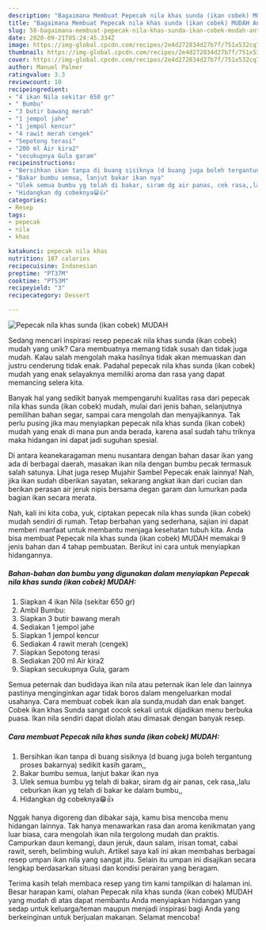```yaml
---
description: "Bagaimana Membuat Pepecak nila khas sunda (ikan cobek) MUDAH Anti Gagal"
title: "Bagaimana Membuat Pepecak nila khas sunda (ikan cobek) MUDAH Anti Gagal"
slug: 58-bagaimana-membuat-pepecak-nila-khas-sunda-ikan-cobek-mudah-anti-gagal
date: 2020-09-21T05:24:45.334Z
image: https://img-global.cpcdn.com/recipes/2e4d272834d27b7f/751x532cq70/pepecak-nila-khas-sunda-ikan-cobek-mudah-foto-resep-utama.jpg
thumbnail: https://img-global.cpcdn.com/recipes/2e4d272834d27b7f/751x532cq70/pepecak-nila-khas-sunda-ikan-cobek-mudah-foto-resep-utama.jpg
cover: https://img-global.cpcdn.com/recipes/2e4d272834d27b7f/751x532cq70/pepecak-nila-khas-sunda-ikan-cobek-mudah-foto-resep-utama.jpg
author: Manuel Palmer
ratingvalue: 3.3
reviewcount: 10
recipeingredient:
- "4 ikan Nila sekitar 650 gr"
- " Bumbu"
- "3 butir bawang merah"
- "1 jempol jahe"
- "1 jempol kencur"
- "4 rawit merah cengek"
- "Sepotong terasi"
- "200 ml Air kira2"
- "secukupnya Gula garam"
recipeinstructions:
- "Bersihkan ikan tanpa di buang sisiknya (d buang juga boleh tergantung proses bakarnya) sedikit kasih garam,,"
- "Bakar bumbu semua, lanjut bakar ikan nya"
- "Ulek semua bumbu yg telah di bakar, siram dg air panas, cek rasa,,lalu ceburkan ikan yg telah di bakar ke dalam bumbu,,"
- "Hidangkan dg cobeknya😁👍"
categories:
- Resep
tags:
- pepecak
- nila
- khas

katakunci: pepecak nila khas 
nutrition: 187 calories
recipecuisine: Indonesian
preptime: "PT37M"
cooktime: "PT53M"
recipeyield: "3"
recipecategory: Dessert

---
```



![Pepecak nila khas sunda (ikan cobek) MUDAH](https://img-global.cpcdn.com/recipes/2e4d272834d27b7f/751x532cq70/pepecak-nila-khas-sunda-ikan-cobek-mudah-foto-resep-utama.jpg)

Sedang mencari inspirasi resep pepecak nila khas sunda (ikan cobek) mudah yang unik? Cara membuatnya memang tidak susah dan tidak juga mudah. Kalau salah mengolah maka hasilnya tidak akan memuaskan dan justru cenderung tidak enak. Padahal pepecak nila khas sunda (ikan cobek) mudah yang enak selayaknya memiliki aroma dan rasa yang dapat memancing selera kita.

Banyak hal yang sedikit banyak mempengaruhi kualitas rasa dari pepecak nila khas sunda (ikan cobek) mudah, mulai dari jenis bahan, selanjutnya pemilihan bahan segar, sampai cara mengolah dan menyajikannya. Tak perlu pusing jika mau menyiapkan pepecak nila khas sunda (ikan cobek) mudah yang enak di mana pun anda berada, karena asal sudah tahu triknya maka hidangan ini dapat jadi suguhan spesial.

Di antara keanekaragaman menu nusantara dengan bahan dasar ikan yang ada di berbagai daerah, masakan ikan nila dengan bumbu pecak termasuk salah satunya. Lihat juga resep Mujahir Sambel Pepecak enak lainnya! Nah, jika ikan sudah diberikan sayatan, sekarang angkat ikan dari cucian dan berikan perasan air jeruk nipis bersama degan garam dan lumurkan pada bagian ikan secara merata.


Nah, kali ini kita coba, yuk, ciptakan pepecak nila khas sunda (ikan cobek) mudah sendiri di rumah. Tetap berbahan yang sederhana, sajian ini dapat memberi manfaat untuk membantu menjaga kesehatan tubuh kita. Anda bisa membuat Pepecak nila khas sunda (ikan cobek) MUDAH memakai 9 jenis bahan dan 4 tahap pembuatan. Berikut ini cara untuk menyiapkan hidangannya.

<!--inarticleads1-->

##### Bahan-bahan dan bumbu yang digunakan dalam menyiapkan Pepecak nila khas sunda (ikan cobek) MUDAH:

1. Siapkan 4 ikan Nila (sekitar 650 gr)
1. Ambil  Bumbu:
1. Siapkan 3 butir bawang merah
1. Sediakan 1 jempol jahe
1. Siapkan 1 jempol kencur
1. Sediakan 4 rawit merah (cengek)
1. Siapkan Sepotong terasi
1. Sediakan 200 ml Air kira2
1. Siapkan secukupnya Gula, garam


Semua peternak dan budidaya ikan nila atau peternak ikan lele dan lainnya pastinya menginginkan agar tidak boros dalam mengeluarkan modal usahanya. Cara membuat cobek ikan ala sunda,mudah dan enak banget. Cobek ikan khas Sunda sangat cocok sekali untuk dijadikan menu berbuka puasa. Ikan nila sendiri dapat diolah atau dimasak dengan banyak resep. 

<!--inarticleads2-->

##### Cara membuat Pepecak nila khas sunda (ikan cobek) MUDAH:

1. Bersihkan ikan tanpa di buang sisiknya (d buang juga boleh tergantung proses bakarnya) sedikit kasih garam,,
1. Bakar bumbu semua, lanjut bakar ikan nya
1. Ulek semua bumbu yg telah di bakar, siram dg air panas, cek rasa,,lalu ceburkan ikan yg telah di bakar ke dalam bumbu,,
1. Hidangkan dg cobeknya😁👍


Nggak hanya digoreng dan dibakar saja, kamu bisa mencoba menu hidangan lainnya. Tak hanya menawarkan rasa dan aroma kenikmatan yang luar biasa, cara mengolah ikan nila tergolong mudah dan praktis. Campurkan daun kemangi, daun jeruk, daun salam, irisan tomat, cabai rawit, sereh, belimbing wuluh. Artikel saya kali ini akan membahas berbagai resep umpan ikan nila yang sangat jitu. Selain itu umpan ini disajikan secara lengkap berdasarkan situasi dan kondisi perairan yang beragam. 

Terima kasih telah membaca resep yang tim kami tampilkan di halaman ini. Besar harapan kami, olahan Pepecak nila khas sunda (ikan cobek) MUDAH yang mudah di atas dapat membantu Anda menyiapkan hidangan yang sedap untuk keluarga/teman maupun menjadi inspirasi bagi Anda yang berkeinginan untuk berjualan makanan. Selamat mencoba!
